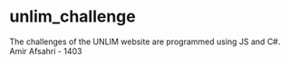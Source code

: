 # unlim_challenge
The challenges of the UNLIM website are programmed using JS and C#.
Amir Afsahri - 1403 

